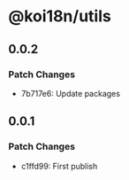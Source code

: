 # @koi18n/utils

## 0.0.2

### Patch Changes

- 7b717e6: Update packages

## 0.0.1

### Patch Changes

- c1ffd99: First publish
